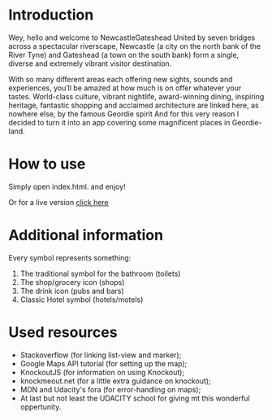 # Introduction
Wey, hello and welcome to NewcastleGateshead
United by seven bridges across a spectacular riverscape, Newcastle (a city on the north bank of the River Tyne) and Gateshead (a town on the south bank) form a single, diverse and extremely vibrant visitor destination.

With so many different areas each offering new sights, sounds and experiences, you’ll be amazed at how much is on offer whatever your tastes. World-class culture, vibrant nightlife, award-winning dining, inspiring heritage, fantastic shopping and acclaimed architecture are linked here, as nowhere else, by the famous Geordie spirit
And for this very reason I decided to turn it into an app
covering some magnificent places in Geordie-land.


# How to use

Simply open index.html. and enjoy!

Or for a live version [click here](https://izzygld.github.io/newcastle/)

# Additional information

Every symbol represents something:

1. The traditional symbol for the bathroom (toilets)
2. The shop/grocery icon (shops)
3. The drink icon (pubs and bars)
4. Classic Hotel symbol (hotels/motels)

# Used resources

* Stackoverflow (for linking list-view and marker);
* Google Maps API tutorial (for setting up the map);
* KnockoutJS (for information on using Knockout);
* knockmeout.net (for a little extra guidance on knockout);
* MDN and Udacity's fora (for error-handling on maps);
* At last but not least the UDACITY school for giving mt this wonderful oppertunity.
